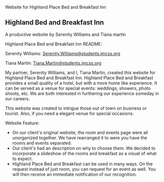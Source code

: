 Website for Highland Place Bed and Breakfast Inn

<h2>Highland Bed and Breakfast Inn</h2>

A productive website by Serenity Williams and Tiana martin

Highland Place Bed and Breakfast Inn README:

Serenity Williams: Serenity.Williams@students.jmcss.org

Tiana Martin: Tiana.Martin@students.jmcss.org


My partner, Serenity Williams, and I, Tiana Martin, created this website for Highland Place Bed and Breakfast Inn. Highland Place Bed and Breakfast provides a small quality of a hotel, but with a more home like experience. It can be served as a venue for special events: weddings, showers, photo shoots, etc. We are both interested in furthering our experience someday in our careers.

This website was created to intrigue those out of town on business or tourist. Also, if you need a elegant venue for special occasions.

Website Feature:

<ul>
<li>On our client's original website, the room and events page were all unorganized together. We have rearranged it to were you have the rooms and events separated.</li>

<li>Our client's had an description on why to choose them. We decided to incorporate a slideshow of the rooms and breakfast as a visual of what to expect.</li>

<li> Highland Place Bed and Breakfast can be used in many ways. On the request instead of just room, you can request for an event as well. You will then receive an immediate notification of our recognition.</li>
